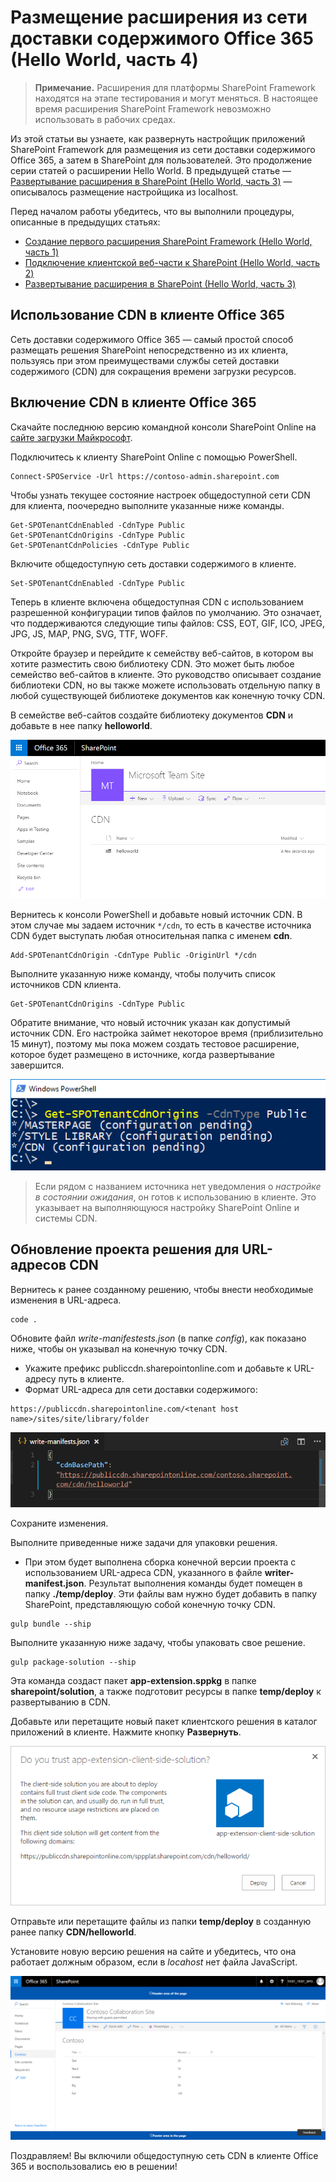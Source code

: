 # <a name="hosting-extension-from-office-365-cdn-hello-world-part-4"></a>Размещение расширения из сети доставки содержимого Office 365 (Hello World, часть 4)

>**Примечание.** Расширения для платформы SharePoint Framework находятся на этапе тестирования и могут меняться. В настоящее время расширения SharePoint Framework невозможно использовать в рабочих средах.

Из этой статьи вы узнаете, как развернуть настройщик приложений SharePoint Framework для размещения из сети доставки содержимого Office 365, а затем в SharePoint для пользователей. Это продолжение серии статей о расширении Hello World. В предыдущей статье — [Развертывание расширения в SharePoint (Hello World, часть 3)](./using-page-placeholder-with-extensions.md) — описывалось размещение настройщика из localhost.

Перед началом работы убедитесь, что вы выполнили процедуры, описанные в предыдущих статьях:

* [Создание первого расширения SharePoint Framework (Hello World, часть 1)](./build-a-hello-world-extension.md)
* [Подключение клиентской веб-части к SharePoint (Hello World, часть 2)](./using-page-placeholder-with-extensions.md)
* [Развертывание расширения в SharePoint (Hello World, часть 3)](./serving-your-extension-from-sharepoint.md)

## <a name="using-the-cdn-in-your-office-365-tenant"></a>Использование CDN в клиенте Office 365
Сеть доставки содержимого Office 365 — самый простой способ размещать решения SharePoint непосредственно из их клиента, пользуясь при этом преимуществами службы сетей доставки содержимого (CDN) для сокращения времени загрузки ресурсов.

## <a name="enabling-the-cdn-in-your-office-365-tenant"></a>Включение CDN в клиенте Office 365
Скачайте последнюю версию командной консоли SharePoint Online на [сайте загрузки Майкрософт](https://www.microsoft.com/en-us/download/details.aspx?id=35588).

Подключитесь к клиенту SharePoint Online с помощью PowerShell.
```
Connect-SPOService -Url https://contoso-admin.sharepoint.com
```

Чтобы узнать текущее состояние настроек общедоступной сети CDN для клиента, поочередно выполните указанные ниже команды. 
```
Get-SPOTenantCdnEnabled -CdnType Public
Get-SPOTenantCdnOrigins -CdnType Public
Get-SPOTenantCdnPolicies -CdnType Public
```
Включите общедоступную сеть доставки содержимого в клиенте.
```
Set-SPOTenantCdnEnabled -CdnType Public
```
Теперь в клиенте включена общедоступная CDN с использованием разрешенной конфигурации типов файлов по умолчанию. Это означает, что поддерживаются следующие типы файлов: CSS, EOT, GIF, ICO, JPEG, JPG, JS, MAP, PNG, SVG, TTF, WOFF.

Откройте браузер и перейдите к семейству веб-сайтов, в котором вы хотите разместить свою библиотеку CDN. Это может быть любое семейство веб-сайтов в клиенте. Это руководство описывает создание библиотеки CDN, но вы также можете использовать отдельную папку в любой существующей библиотеке документов как конечную точку CDN.

В семействе веб-сайтов создайте библиотеку документов **CDN** и добавьте в нее папку **helloworld**.

![Папка helloworld-extension в библиотеке CDN](../../../../images/ext-app-cdn-folder-created.png) 

Вернитесь к консоли PowerShell и добавьте новый источник CDN. В этом случае мы задаем источник `*/cdn`, то есть в качестве источника CDN будет выступать любая относительная папка с именем **cdn**.
```
Add-SPOTenantCdnOrigin -CdnType Public -OriginUrl */cdn
```
Выполните указанную ниже команду, чтобы получить список источников CDN клиента.
```
Get-SPOTenantCdnOrigins -CdnType Public
```
Обратите внимание, что новый источник указан как допустимый источник CDN. Его настройка займет некоторое время (приблизительно 15 минут), поэтому мы пока можем создать тестовое расширение, которое будет размещено в источнике, когда развертывание завершится. 

![Список общедоступных источников в клиенте](../../../../images/ext-app-cdn-origins-pending.png)

> Если рядом с названием источника нет уведомления о *настройке в состоянии ожидания*, он готов к использованию в клиенте. Это указывает на выполняющуюся настройку SharePoint Online и системы CDN. 

## <a name="updating-your-solution-project-for-the-cdn-urls"></a>Обновление проекта решения для URL-адресов CDN
Вернитесь к ранее созданному решению, чтобы внести необходимые изменения в URL-адреса.
```
code .
```

Обновите файл *write-manifestests.json* (в папке *config*), как показано ниже, чтобы он указывал на конечную точку CDN. 

* Укажите префикс publiccdn.sharepointonline.com и добавьте к URL-адресу путь в клиенте.
* Формат URL-адреса для сети доставки содержимого:

```
https://publiccdn.sharepointonline.com/<tenant host name>/sites/site/library/folder
```

![Путь к конечной точке CDN в манифесте записи](../../../../images/ext-app-cdn-write-manifest.png)

Сохраните изменения.

Выполните приведенные ниже задачи для упаковки решения.

* При этом будет выполнена сборка конечной версии проекта с использованием URL-адреса CDN, указанного в файле **writer-manifest.json**. Результат выполнения команды будет помещен в папку **./temp/deploy**. Эти файлы вам нужно будет добавить в папку SharePoint, представляющую собой конечную точку CDN. 

```
gulp bundle --ship
```

Выполните указанную ниже задачу, чтобы упаковать свое решение.

```
gulp package-solution --ship
```

Эта команда создаст пакет **app-extension.sppkg** в папке **sharepoint/solution**, а также подготовит ресурсы в папке **temp/deploy** к развертыванию в CDN.

Добавьте или перетащите новый пакет клиентского решения в каталог приложений в клиенте. Нажмите кнопку **Развернуть**.

![Диалоговое окно доверия в каталоге приложений с путем к конечной точке CDN](../../../../images/ext-app-approve-cdn-address.png)

Отправьте или перетащите файлы из папки **temp/deploy** в созданную ранее папку **CDN/helloworld**.

Установите новую версию решения на сайте и убедитесь, что она работает должным образом, если в *locahost* нет файла JavaScript.

![Пользовательские элементы верхнего и нижнего колонтитулов на странице](../../../../images/ext-app-header-footer-visible.png)

Поздравляем! Вы включили общедоступную сеть CDN в клиенте Office 365 и воспользовались ею в решении!
